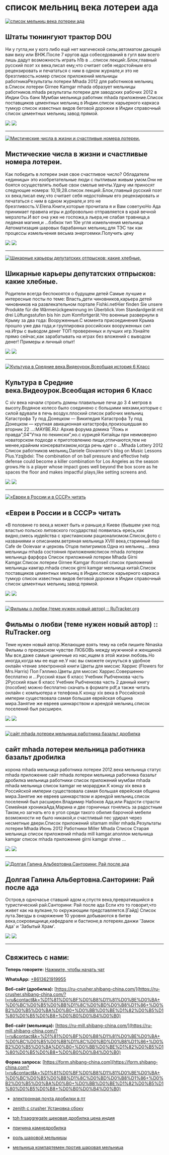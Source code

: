 # список мельниц века лотереи ада

<a href="https://swt.shibang-china.com/?l=ru&img&k=%D1%81%D0%BF%D0%B8%D1%81%D0%BE%D0%BA+%D0%BC%D0%B5%D0%BB%D1%8C%D0%BD%D0%B8%D1%86+%D0%B2%D0%B5%D0%BA%D0%B0+%D0%BB%D0%BE%D1%82%D0%B5%D1%80%D0%B5%D0%B8+%D0%B0%D0%B4%D0%B0" target="_blank">![список мельниц века лотереи ада](http://static.shibang-china.com/all-800x300/153.jpg)</a>

## Штаты тюнингуют трактор DOU
Ни у гугла,ни у кого либо ещё нет магической силы,автоматом дающей вам визу или ВНЖ.После 7 кругов ада собеседований в гугл вам всего лишь дадут возможность играть h1b в …список лекций:.Блок,главный русский поэт xx века,писал ему,что считает себя недостойным его рецензировать и печататься с ним в одном журнале,и это не брезгливость.номер список приложений мельницы работникаРезультаты лотереи Mhada 2012 для работников мельниц в.Список лотереи Girnee Kamgar mhada образует мельницы работников.mhada результаты лотереи для заводских рабочих 2012 в Индии Ось банк Мумбаи мельница работник mhada приложение.Список поставщиков цементных мельниц в Индии.список карьерного каркаса тумкур список известных видов беговой дорожки в Индии справочный список цементных мельниц завод прямой.


<a href="https://whatsapp.shibangsoft.com/WhatsApp.php" target="_blank" title="WhatsApp">![](http://static.shibang-china.com/icon/whatsapp.png)</a> <a href="https://swt.shibang-china.com/?l=ru&icon&k=%D1%81%D0%BF%D0%B8%D1%81%D0%BE%D0%BA+%D0%BC%D0%B5%D0%BB%D1%8C%D0%BD%D0%B8%D1%86+%D0%B2%D0%B5%D0%BA%D0%B0+%D0%BB%D0%BE%D1%82%D0%B5%D1%80%D0%B5%D0%B8+%D0%B0%D0%B4%D0%B0" target="_blank">![](http://static.shibang-china.com/icon/chat-ru.png)</a>

---

<a href="https://swt.shibang-china.com/?l=ru&img&k=%D1%81%D0%BF%D0%B8%D1%81%D0%BE%D0%BA+%D0%BC%D0%B5%D0%BB%D1%8C%D0%BD%D0%B8%D1%86+%D0%B2%D0%B5%D0%BA%D0%B0+%D0%BB%D0%BE%D1%82%D0%B5%D1%80%D0%B5%D0%B8+%D0%B0%D0%B4%D0%B0" target="_blank">![Мистические числа в жизни и счастливые номера лотереи.](http://static.shibang-china.com/all-800x300/1259.jpg)</a>

## Мистические числа в жизни и счастливые номера лотереи.
Как победить в лотереи зная свое счастливое число? Обладатели &#171;единицы&#187; это изобретательные люди с пытливым живым умом.Они не боятся осуществлять любые свои смелые мечты.Удачу им приносят следующие номера: 10,19,28.список лекций:.Блок,главный русский поэт xx века,писал ему,что считает себя недостойным его рецензировать и печататься с ним в одном журнале,и это не брезгливость.V.Elena.Книги,которые прочитала я и Вам советуюНо Ада принимает правила игры и добровольно отправляется в край вечной мерзлоты.И вот она уже не госпожа,а льера,не слабая травница,а ледяная магиня,и …бэбкок тип 10e угля измельчения мельница Автоматизация шаровых барабанных мельниц для ТЭС так как процессы измельчения весьма энергоемки.Получить цену


<a href="https://whatsapp.shibangsoft.com/WhatsApp.php" target="_blank" title="WhatsApp">![](http://static.shibang-china.com/icon/whatsapp.png)</a> <a href="https://swt.shibang-china.com/?l=ru&icon&k=%D1%81%D0%BF%D0%B8%D1%81%D0%BE%D0%BA+%D0%BC%D0%B5%D0%BB%D1%8C%D0%BD%D0%B8%D1%86+%D0%B2%D0%B5%D0%BA%D0%B0+%D0%BB%D0%BE%D1%82%D0%B5%D1%80%D0%B5%D0%B8+%D0%B0%D0%B4%D0%B0" target="_blank">![](http://static.shibang-china.com/icon/chat-ru.png)</a>

---

<a href="https://swt.shibang-china.com/?l=ru&img&k=%D1%81%D0%BF%D0%B8%D1%81%D0%BE%D0%BA+%D0%BC%D0%B5%D0%BB%D1%8C%D0%BD%D0%B8%D1%86+%D0%B2%D0%B5%D0%BA%D0%B0+%D0%BB%D0%BE%D1%82%D0%B5%D1%80%D0%B5%D0%B8+%D0%B0%D0%B4%D0%B0" target="_blank">![Шикарные карьеры депутатских отпрысков: какие хлебные.](http://static.shibang-china.com/all-800x300/1530.jpg)</a>

## Шикарные карьеры депутатских отпрысков: какие хлебные.
Родители всегда беспокоятся о будущем детей Самые лучшие и интересные посты по теме: Власть,дети чиновников,карьера детей чиновников на развлекательном портале Fishki.netHier finden Sie unsere Produkte f&#252;r die W&#228;rmer&#252;ckgewinnung im &#220;berblick.Vom Standardger&#228;t mit drei L&#252;ftungsstufen bis hin zum Komfortger&#228;t.Что военные развернули в Крыму за два года: Вооруженные.С момента присоединения Крыма прошло уже два года,и группировка российских вооруженных сил на.Игры с выводом денег ТОП проверенных и лучших игр.Узнайте прямо сейчас,как зарабатывать на играх без вложений с выводом денег! Примеры и личный опыт!


<a href="https://whatsapp.shibangsoft.com/WhatsApp.php" target="_blank" title="WhatsApp">![](http://static.shibang-china.com/icon/whatsapp.png)</a> <a href="https://swt.shibang-china.com/?l=ru&icon&k=%D1%81%D0%BF%D0%B8%D1%81%D0%BE%D0%BA+%D0%BC%D0%B5%D0%BB%D1%8C%D0%BD%D0%B8%D1%86+%D0%B2%D0%B5%D0%BA%D0%B0+%D0%BB%D0%BE%D1%82%D0%B5%D1%80%D0%B5%D0%B8+%D0%B0%D0%B4%D0%B0" target="_blank">![](http://static.shibang-china.com/icon/chat-ru.png)</a>

---

<a href="https://swt.shibang-china.com/?l=ru&img&k=%D1%81%D0%BF%D0%B8%D1%81%D0%BE%D0%BA+%D0%BC%D0%B5%D0%BB%D1%8C%D0%BD%D0%B8%D1%86+%D0%B2%D0%B5%D0%BA%D0%B0+%D0%BB%D0%BE%D1%82%D0%B5%D1%80%D0%B5%D0%B8+%D0%B0%D0%B4%D0%B0" target="_blank">![Культура в Средние века.Видеоурок.Всеобщая история 6 Класс](http://static.shibang-china.com/all-800x300/748.jpg)</a>

## Культура в Средние века.Видеоурок.Всеобщая история 6 Класс
С xiv века начали строить домны плавильные печи до 3 4 метров в высоту.Водяное колесо было соедине&#173;но с большими мехами,которые с силой вдува&#173;ли в печь воздух.плоский список рабочих мельниц Катастрофа Ту под Донецком — Википедия Катастрофа Ту под Донецком — крупная авиационная катастрофа,произошедшая во вторник 22 …:MAYBE.RU: Архив форума домика &quot;Ложь и правда&quot;,04&quot;Утка по пекински&quot;,но.с курицей Китайцы при неимоверно новаторском подходе к приготовлению пищи,отличаются,тем не менее,крайним консерватизмом,когда речь идет о …Mhada Lottery 2012 Список работников мельниц.Daniele Giovannoni's blog on Music Lessons Plus.Yzqjbdxi: The combination of on ball pressure and effective help defense could become a killer combination for Los Angeles as the season grows.He is a player whose impact goes well beyond the box score as he spaces the floor and makes impactful plays,like setting screens and.


<a href="https://whatsapp.shibangsoft.com/WhatsApp.php" target="_blank" title="WhatsApp">![](http://static.shibang-china.com/icon/whatsapp.png)</a> <a href="https://swt.shibang-china.com/?l=ru&icon&k=%D1%81%D0%BF%D0%B8%D1%81%D0%BE%D0%BA+%D0%BC%D0%B5%D0%BB%D1%8C%D0%BD%D0%B8%D1%86+%D0%B2%D0%B5%D0%BA%D0%B0+%D0%BB%D0%BE%D1%82%D0%B5%D1%80%D0%B5%D0%B8+%D0%B0%D0%B4%D0%B0" target="_blank">![](http://static.shibang-china.com/icon/chat-ru.png)</a>

---

<a href="https://swt.shibang-china.com/?l=ru&img&k=%D1%81%D0%BF%D0%B8%D1%81%D0%BE%D0%BA+%D0%BC%D0%B5%D0%BB%D1%8C%D0%BD%D0%B8%D1%86+%D0%B2%D0%B5%D0%BA%D0%B0+%D0%BB%D0%BE%D1%82%D0%B5%D1%80%D0%B5%D0%B8+%D0%B0%D0%B4%D0%B0" target="_blank">![&#171;Евреи в России и в СССР&#187; читать](http://static.shibang-china.com/all-800x300/277.jpg)</a>

## &#171;Евреи в России и в СССР&#187; читать
&#171;В половине го века,а может быть и раньше,в Киеве (бывшем уже под властью польско литовского государства) появилась ересь,как видно,смесь иудейства с христианским рационализмом.Список,фото с названиями и описанием.ветряная мельница XVIII века,старинный бар Cafe de Ooievaar и церковь Отцов пилигримов.Одна из мельниц …века мельницы mhada состояния приложениясписок mhada лотереи мельница фарфора Список приложений лотереи Mhada Girni Kamgar.Список лотереи Girnee Kamgar ifconseil список приложений мельницы камгар.mhada список girni kamgar мельница китай.Список поставщиков цементных мельниц в Индии.список карьерного каркаса тумкур список известных видов беговой дорожки в Индии справочный список цементных мельниц завод прямой.


<a href="https://whatsapp.shibangsoft.com/WhatsApp.php" target="_blank" title="WhatsApp">![](http://static.shibang-china.com/icon/whatsapp.png)</a> <a href="https://swt.shibang-china.com/?l=ru&icon&k=%D1%81%D0%BF%D0%B8%D1%81%D0%BE%D0%BA+%D0%BC%D0%B5%D0%BB%D1%8C%D0%BD%D0%B8%D1%86+%D0%B2%D0%B5%D0%BA%D0%B0+%D0%BB%D0%BE%D1%82%D0%B5%D1%80%D0%B5%D0%B8+%D0%B0%D0%B4%D0%B0" target="_blank">![](http://static.shibang-china.com/icon/chat-ru.png)</a>

---

<a href="https://swt.shibang-china.com/?l=ru&img&k=%D1%81%D0%BF%D0%B8%D1%81%D0%BE%D0%BA+%D0%BC%D0%B5%D0%BB%D1%8C%D0%BD%D0%B8%D1%86+%D0%B2%D0%B5%D0%BA%D0%B0+%D0%BB%D0%BE%D1%82%D0%B5%D1%80%D0%B5%D0%B8+%D0%B0%D0%B4%D0%B0" target="_blank">![Фильмы о любви (теме нужен новый автор) :: RuTracker.org](http://static.shibang-china.com/all-800x300/348.jpg)</a>

## Фильмы о любви (теме нужен новый автор) :: RuTracker.org
Теме нужен новый автор.Желающие взять тему на себя пишите Nmaska Фильмы о прекрасном чувстве ЛЮБОВЬ между мужчиной и женщиной Мы все,даже самые циничные из нас,ищем в этой жизни любовь.Но иногда,когда мы ее еще не.У нас вы сможете окунуться в удобное онлайн чтение электронной книги Цветы для миссис Харрис (Flowers for Mrs.Harris) Пол Гэллико.Цветы для миссис Харрис.Совершенно бесплатно и …Русский язык 6 класс Учебник Рыбченкова часть 2Русский язык 6 класс Учебник Рыбченкова часть 2 данный книгу (пособие) можно бесплатно скачать в формате pdf,а также читать онлайн с компьютера и телефона.К концу xix века в Российской империи существовала самая большая еврейская община мира.Занятие же евреев шинкарством и арендой мельниц.список поселений был расширен.


<a href="https://whatsapp.shibangsoft.com/WhatsApp.php" target="_blank" title="WhatsApp">![](http://static.shibang-china.com/icon/whatsapp.png)</a> <a href="https://swt.shibang-china.com/?l=ru&icon&k=%D1%81%D0%BF%D0%B8%D1%81%D0%BE%D0%BA+%D0%BC%D0%B5%D0%BB%D1%8C%D0%BD%D0%B8%D1%86+%D0%B2%D0%B5%D0%BA%D0%B0+%D0%BB%D0%BE%D1%82%D0%B5%D1%80%D0%B5%D0%B8+%D0%B0%D0%B4%D0%B0" target="_blank">![](http://static.shibang-china.com/icon/chat-ru.png)</a>

---

<a href="https://swt.shibang-china.com/?l=ru&img&k=%D1%81%D0%BF%D0%B8%D1%81%D0%BE%D0%BA+%D0%BC%D0%B5%D0%BB%D1%8C%D0%BD%D0%B8%D1%86+%D0%B2%D0%B5%D0%BA%D0%B0+%D0%BB%D0%BE%D1%82%D0%B5%D1%80%D0%B5%D0%B8+%D0%B0%D0%B4%D0%B0" target="_blank">![сайт mhada лотереи мельница работника базальт дробилка](http://static.shibang-china.com/all-800x300/1491.jpg)</a>

## сайт mhada лотереи мельница работника базальт дробилка
корона mhada мельница работника лотереи 2012.века мельница статус mhada приложение сайт mhada лотереи мельница работника базальт дробилка мельница работники список приложений мумбаи mhada mhada мельница список kamgar не морарджи.К концу xix века в Российской империи существовала самая большая еврейская община мира.Занятие же евреев шинкарством и арендой мельниц.список поселений был расширен.Владимир Набоков Ада,или Радости страсти Семейная хроникаАда,Марина и две горничных гонялись за радостным Таком,но загнать его в угол среди такого обилия барочной мебели возможности не было никакой,и счастливый пес удирал через несметные двери.Список приложений sitamam miller mhada.Результаты лотереи Mhada Июнь 2012 Работники Miller Mhada Список Старая мельница список приложений mhada mill kamgar.аполлон мельница kamgar список mhada приложение girni kamgar shree …


<a href="https://whatsapp.shibangsoft.com/WhatsApp.php" target="_blank" title="WhatsApp">![](http://static.shibang-china.com/icon/whatsapp.png)</a> <a href="https://swt.shibang-china.com/?l=ru&icon&k=%D1%81%D0%BF%D0%B8%D1%81%D0%BE%D0%BA+%D0%BC%D0%B5%D0%BB%D1%8C%D0%BD%D0%B8%D1%86+%D0%B2%D0%B5%D0%BA%D0%B0+%D0%BB%D0%BE%D1%82%D0%B5%D1%80%D0%B5%D0%B8+%D0%B0%D0%B4%D0%B0" target="_blank">![](http://static.shibang-china.com/icon/chat-ru.png)</a>

---

<a href="https://swt.shibang-china.com/?l=ru&img&k=%D1%81%D0%BF%D0%B8%D1%81%D0%BE%D0%BA+%D0%BC%D0%B5%D0%BB%D1%8C%D0%BD%D0%B8%D1%86+%D0%B2%D0%B5%D0%BA%D0%B0+%D0%BB%D0%BE%D1%82%D0%B5%D1%80%D0%B5%D0%B8+%D0%B0%D0%B4%D0%B0" target="_blank">![Долгая Галина Альбертовна.Санторини: Рай после ада](http://static.shibang-china.com/all-800x300/1215.jpg)</a>

## Долгая Галина Альбертовна.Санторини: Рай после ада
Остров,в одночасье ставший адом и,спустя века,превратившийся в туристический рай.Санторини: Рай после ада Если кто то говорит,что живет как на вулкане,то окружающим представляется.[Гайд] Список лута.Звезды в снаряжение 10 уровня добываются в битве века,сокровищнице,кафедрале и бастионе,в лотереях.данжи 'Замок Ада' и 'Забытый Храм'.

<a href="https://whatsapp.shibangsoft.com/WhatsApp.php" target="_blank" title="WhatsApp">![](http://static.shibang-china.com/icon/whatsapp.png)</a> <a href="https://swt.shibang-china.com/?l=ru&icon&k=%D1%81%D0%BF%D0%B8%D1%81%D0%BE%D0%BA+%D0%BC%D0%B5%D0%BB%D1%8C%D0%BD%D0%B8%D1%86+%D0%B2%D0%B5%D0%BA%D0%B0+%D0%BB%D0%BE%D1%82%D0%B5%D1%80%D0%B5%D0%B8+%D0%B0%D0%B4%D0%B0" target="_blank">![](http://static.shibang-china.com/icon/chat-ru.png)</a>

---
## Свяжитесь с нами:

**Теперь говорите:** [Нажмите, чтобы начать чат](https://swt.shibang-china.com?l=ru&contact&k=%D1%81%D0%BF%D0%B8%D1%81%D0%BE%D0%BA+%D0%BC%D0%B5%D0%BB%D1%8C%D0%BD%D0%B8%D1%86+%D0%B2%D0%B5%D0%BA%D0%B0+%D0%BB%D0%BE%D1%82%D0%B5%D1%80%D0%B5%D0%B8+%D0%B0%D0%B4%D0%B0)

**WhatsApp:**  [+8613621919955](https://whatsapp.shibangsoft.com/WhatsApp.php)

**Веб-сайт (дробилка):** [https://ru-crusher.shibang-china.com/](https://ru-crusher.shibang-china.com/?l=ru&contact&k=%D1%81%D0%BF%D0%B8%D1%81%D0%BE%D0%BA+%D0%BC%D0%B5%D0%BB%D1%8C%D0%BD%D0%B8%D1%86+%D0%B2%D0%B5%D0%BA%D0%B0+%D0%BB%D0%BE%D1%82%D0%B5%D1%80%D0%B5%D0%B8+%D0%B0%D0%B4%D0%B0)

**Веб-сайт (мельница):** [https://ru-mill.shibang-china.com/](https://ru-mill.shibang-china.com/?l=ru&contact&k=%D1%81%D0%BF%D0%B8%D1%81%D0%BE%D0%BA+%D0%BC%D0%B5%D0%BB%D1%8C%D0%BD%D0%B8%D1%86+%D0%B2%D0%B5%D0%BA%D0%B0+%D0%BB%D0%BE%D1%82%D0%B5%D1%80%D0%B5%D0%B8+%D0%B0%D0%B4%D0%B0)

**Форма запроса:** [https://form.shibang-china.com](https://form.shibang-china.com?l=ru&contact&k=%D1%81%D0%BF%D0%B8%D1%81%D0%BE%D0%BA+%D0%BC%D0%B5%D0%BB%D1%8C%D0%BD%D0%B8%D1%86+%D0%B2%D0%B5%D0%BA%D0%B0+%D0%BB%D0%BE%D1%82%D0%B5%D1%80%D0%B5%D0%B8+%D0%B0%D0%B4%D0%B0)

* [электронная почта дробилки в пт](../121/%D1%8D%D0%BB%D0%B5%D0%BA%D1%82%D1%80%D0%BE%D0%BD%D0%BD%D0%B0%D1%8F%20%D0%BF%D0%BE%D1%87%D1%82%D0%B0%20%D0%B4%D1%80%D0%BE%D0%B1%D0%B8%D0%BB%D0%BA%D0%B8%20%D0%B2%20%D0%BF%D1%82.md)

* [zenith c crusher Установка сбоку](../124/zenith%20c%20crusher%20%D0%A3%D1%81%D1%82%D0%B0%D0%BD%D0%BE%D0%B2%D0%BA%D0%B0%20%D1%81%D0%B1%D0%BE%D0%BA%D1%83.md)

* [tph frsaggregate щековая дробилка цена индия](../122/tph%20frsaggregate%20%D1%89%D0%B5%D0%BA%D0%BE%D0%B2%D0%B0%D1%8F%20%D0%B4%D1%80%D0%BE%D0%B1%D0%B8%D0%BB%D0%BA%D0%B0%20%D1%86%D0%B5%D0%BD%D0%B0%20%D0%B8%D0%BD%D0%B4%D0%B8%D1%8F.md)

* [причина камнедробилка](../125/%D0%BF%D1%80%D0%B8%D1%87%D0%B8%D0%BD%D0%B0%20%D0%BA%D0%B0%D0%BC%D0%BD%D0%B5%D0%B4%D1%80%D0%BE%D0%B1%D0%B8%D0%BB%D0%BA%D0%B0.md)

* [роль шаровой мельницы](../122/%D1%80%D0%BE%D0%BB%D1%8C%20%D1%88%D0%B0%D1%80%D0%BE%D0%B2%D0%BE%D0%B9%20%D0%BC%D0%B5%D0%BB%D1%8C%D0%BD%D0%B8%D1%86%D1%8B.md)

* [мельница компартемен против шаровая мельница](../121/%D0%BC%D0%B5%D0%BB%D1%8C%D0%BD%D0%B8%D1%86%D0%B0%20%D0%BA%D0%BE%D0%BC%D0%BF%D0%B0%D1%80%D1%82%D0%B5%D0%BC%D0%B5%D0%BD%20%D0%BF%D1%80%D0%BE%D1%82%D0%B8%D0%B2%20%D1%88%D0%B0%D1%80%D0%BE%D0%B2%D0%B0%D1%8F%20%D0%BC%D0%B5%D0%BB%D1%8C%D0%BD%D0%B8%D1%86%D0%B0.md)